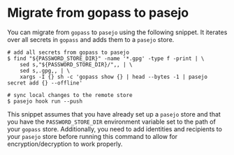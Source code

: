 # Migrate from gopass to pasejo

You can migrate from `gopass` to `pasejo` using the following snippet. It iterates over all secrets in `gopass` and adds them to a `pasejo` store.

```shell
# add all secrets from gopass to pasejo
$ find "${PASSWORD_STORE_DIR}" -name '*.gpg' -type f -print | \
    sed s,"${PASSWORD_STORE_DIR}/",, | \
    sed s,.gpg,, | \
    xargs -I {} sh -c 'gopass show {} | head --bytes -1 | pasejo secret add {} --offline'

# sync local changes to the remote store
$ pasejo hook run --push
```

This snippet assumes that you have already set up a `pasejo` store and that you have the `PASSWORD_STORE_DIR` environment variable set to the path of your `gopass` store. Additionally, you need to add identities and recipients to your `pasejo` store before running this command to allow for encryption/decryption to work properly.
